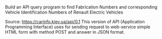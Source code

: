 Build an API query program to find Fabrication Numbers and corresponding Vehicle Identification Numbers of Renault Electric Vehicles

Source: https://carinfo.kiev.ua/api/0.1
This version of API (Application Programming Interface) uses for sending request to web-service simple HTML form with method POST and answer in JSON format.
